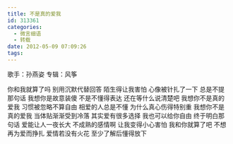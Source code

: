 ```yaml
---
title: 不是真的爱我
id: 313361
categories:
  - 微言细语
  - 转载
date: 2012-05-09 07:09:26
tags:
---
```


歌手：孙燕姿 专辑：风筝 

你和我就算了吗
别用沉默代替回答
陌生得让我害怕
心像被针扎了一下
总是不提那句话
我想你是故意装傻
不是不懂得表达
还在等什么说清楚吧
我想你不是真的爱我
习惯被忽略不算自由
相爱的人总是不懂
为什么真心伤得特别重
我想你不是真的爱我
当体贴渐渐受到冷落
其实爱有很多选择
我也可以给你自由
终于明白那句话
爱能让人一夜长大
不成熟的感情啊
让我变得小心害怕
我和你就算了吧
不想再为爱而挣扎
爱情若没有火花
至少了解后懂得放下